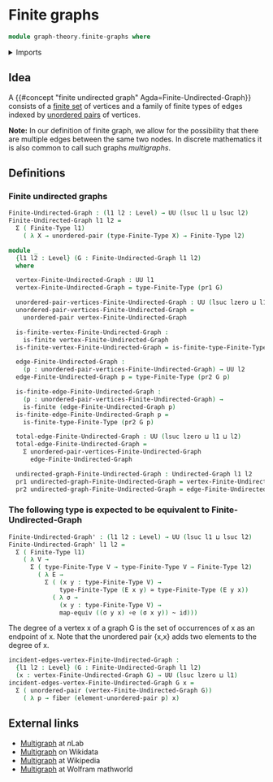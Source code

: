 # Finite graphs

```agda
module graph-theory.finite-graphs where
```

<details><summary>Imports</summary>

```agda
open import foundation.dependent-pair-types
open import foundation.equivalences
open import foundation.fibers-of-maps
open import foundation.function-types
open import foundation.homotopies
open import foundation.universe-levels
open import foundation.unordered-pairs

open import graph-theory.undirected-graphs

open import univalent-combinatorics.finite-types
```

</details>

## Idea

A {{#concept "finite undirected graph" Agda=Finite-Undirected-Graph}} consists
of a [finite set](univalent-combinatorics.finite-types.md) of vertices and a
family of finite types of edges indexed by
[unordered pairs](foundation.unordered-pairs.md) of vertices.

**Note:** In our definition of finite graph, we allow for the possibility that
there are multiple edges between the same two nodes. In discrete mathematics it
is also common to call such graphs _multigraphs_.

## Definitions

### Finite undirected graphs

```agda
Finite-Undirected-Graph : (l1 l2 : Level) → UU (lsuc l1 ⊔ lsuc l2)
Finite-Undirected-Graph l1 l2 =
  Σ ( Finite-Type l1)
    ( λ X → unordered-pair (type-Finite-Type X) → Finite-Type l2)

module _
  {l1 l2 : Level} (G : Finite-Undirected-Graph l1 l2)
  where

  vertex-Finite-Undirected-Graph : UU l1
  vertex-Finite-Undirected-Graph = type-Finite-Type (pr1 G)

  unordered-pair-vertices-Finite-Undirected-Graph : UU (lsuc lzero ⊔ l1)
  unordered-pair-vertices-Finite-Undirected-Graph =
    unordered-pair vertex-Finite-Undirected-Graph

  is-finite-vertex-Finite-Undirected-Graph :
    is-finite vertex-Finite-Undirected-Graph
  is-finite-vertex-Finite-Undirected-Graph = is-finite-type-Finite-Type (pr1 G)

  edge-Finite-Undirected-Graph :
    (p : unordered-pair-vertices-Finite-Undirected-Graph) → UU l2
  edge-Finite-Undirected-Graph p = type-Finite-Type (pr2 G p)

  is-finite-edge-Finite-Undirected-Graph :
    (p : unordered-pair-vertices-Finite-Undirected-Graph) →
    is-finite (edge-Finite-Undirected-Graph p)
  is-finite-edge-Finite-Undirected-Graph p =
    is-finite-type-Finite-Type (pr2 G p)

  total-edge-Finite-Undirected-Graph : UU (lsuc lzero ⊔ l1 ⊔ l2)
  total-edge-Finite-Undirected-Graph =
    Σ unordered-pair-vertices-Finite-Undirected-Graph
      edge-Finite-Undirected-Graph

  undirected-graph-Finite-Undirected-Graph : Undirected-Graph l1 l2
  pr1 undirected-graph-Finite-Undirected-Graph = vertex-Finite-Undirected-Graph
  pr2 undirected-graph-Finite-Undirected-Graph = edge-Finite-Undirected-Graph
```

### The following type is expected to be equivalent to Finite-Undirected-Graph

```agda
Finite-Undirected-Graph' : (l1 l2 : Level) → UU (lsuc l1 ⊔ lsuc l2)
Finite-Undirected-Graph' l1 l2 =
  Σ ( Finite-Type l1)
    ( λ V →
      Σ ( type-Finite-Type V → type-Finite-Type V → Finite-Type l2)
        ( λ E →
          Σ ( (x y : type-Finite-Type V) →
              type-Finite-Type (E x y) ≃ type-Finite-Type (E y x))
            ( λ σ →
              (x y : type-Finite-Type V) →
              map-equiv ((σ y x) ∘e (σ x y)) ~ id)))
```

The degree of a vertex x of a graph G is the set of occurrences of x as an
endpoint of x. Note that the unordered pair {x,x} adds two elements to the
degree of x.

```agda
incident-edges-vertex-Finite-Undirected-Graph :
  {l1 l2 : Level} (G : Finite-Undirected-Graph l1 l2)
  (x : vertex-Finite-Undirected-Graph G) → UU (lsuc lzero ⊔ l1)
incident-edges-vertex-Finite-Undirected-Graph G x =
  Σ ( unordered-pair (vertex-Finite-Undirected-Graph G))
    ( λ p → fiber (element-unordered-pair p) x)
```

## External links

- [Multigraph](https://ncatlab.org/nlab/show/multigraph) at $n$Lab
- [Multigraph](https://www.wikidata.org/entity/Q2642629) on Wikidata
- [Multigraph](https://en.wikipedia.org/wiki/Multigraph) at Wikipedia
- [Multigraph](https://mathworld.wolfram.com/Multigraph.html) at Wolfram
  mathworld
